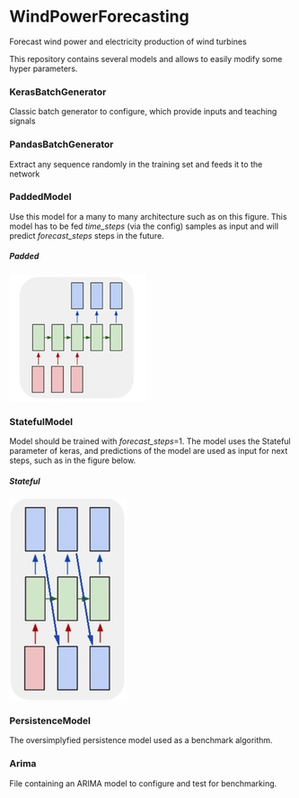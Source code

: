 # WindPowerForecasting
Forecast wind power and electricity production of wind turbines

This repository contains several models and allows to easily modify some hyper parameters.

### KerasBatchGenerator
Classic batch generator to configure, which provide inputs and teaching signals

### PandasBatchGenerator
Extract any sequence randomly in the training set and feeds it to the network

### PaddedModel
Use this model for a many to many architecture such as on this figure. This model has to be fed *time_steps* (via the config) samples as input and will predict *forecast_steps* steps in the future.

##### Padded
![screenshot](https://github.com/Linsexy/WindPowerForecasting/blob/master/resources/padded.jpg "PaddedModel")

### StatefulModel
Model should be trained with *forecast_steps*=1. The model uses the Stateful parameter of keras, and predictions of the model are used as input for next steps, such as in the figure below.

##### Stateful
![screenshot](https://github.com/Linsexy/WindPowerForecasting/blob/master/resources/stateful.jpg "StatefulModel")

### PersistenceModel
The oversimplyfied persistence model used as a benchmark algorithm.

### Arima
File containing an ARIMA model to configure and test for benchmarking.
